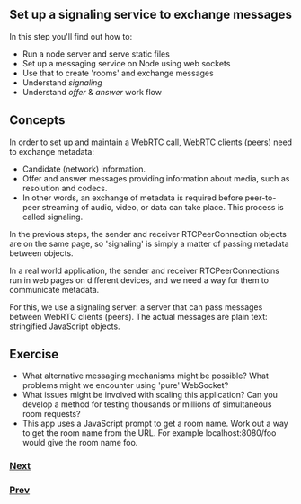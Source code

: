 ## Set up a signaling service to exchange messages

In this step you'll find out how to:

- Run a node server and serve static files
- Set up a messaging service on Node using web sockets
- Use that to create 'rooms' and exchange messages
- Understand *signaling*
- Understand *offer* & *answer* work flow

## Concepts

In order to set up and maintain a WebRTC call, WebRTC clients (peers) need to exchange metadata:

- Candidate (network) information.
- Offer and answer messages providing information about media, such as resolution and codecs.
- In other words, an exchange of metadata is required before peer-to-peer streaming of audio, video, or data can take place. This process is called signaling.

In the previous steps, the sender and receiver RTCPeerConnection objects are on the same page, so 'signaling' is simply a matter of passing metadata between objects.

In a real world application, the sender and receiver RTCPeerConnections run in web pages on different devices, and we need a way for them to communicate metadata.

For this, we use a signaling server: a server that can pass messages between WebRTC clients (peers). The actual messages are plain text: stringified JavaScript objects.

## Exercise

- What alternative messaging mechanisms might be possible? What problems might we encounter using 'pure' WebSocket?
- What issues might be involved with scaling this application? Can you develop a method for testing thousands or millions of simultaneous room requests?
- This app uses a JavaScript prompt to get a room name. Work out a way to get the room name from the URL. For example localhost:8080/foo would give the room name foo.

### [Next](../5)
### [Prev](../3)

